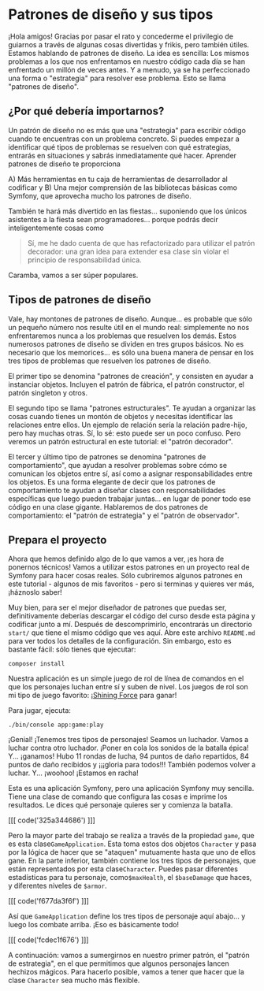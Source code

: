 # Patrones de diseño y sus tipos

¡Hola amigos! Gracias por pasar el rato y concederme el privilegio de guiarnos a través de algunas cosas divertidas y frikis, pero también útiles. Estamos hablando de patrones de diseño. La idea es sencilla: Los mismos problemas a los que nos enfrentamos en nuestro código cada día se han enfrentado un millón de veces antes. Y a menudo, ya se ha perfeccionado una forma o "estrategia" para resolver ese problema. Esto se llama "patrones de diseño".

## ¿Por qué debería importarnos?

Un patrón de diseño no es más que una "estrategia" para escribir código cuando te encuentras con un problema concreto. Si puedes empezar a identificar qué tipos de problemas se resuelven con qué estrategias, entrarás en situaciones y sabrás inmediatamente qué hacer. Aprender patrones de diseño te proporciona

A) Más herramientas en tu caja de herramientas de desarrollador al codificar y B) Una mejor comprensión de las bibliotecas básicas como Symfony, que aprovecha mucho los patrones de diseño.

También te hará más divertido en las fiestas... suponiendo que los únicos asistentes a la fiesta sean programadores... porque podrás decir inteligentemente cosas como

> Sí, me he dado cuenta de que has refactorizado para utilizar el patrón decorador: una gran idea
> para extender esa clase sin violar el principio de responsabilidad única.

Caramba, vamos a ser súper populares.

## Tipos de patrones de diseño

Vale, hay montones de patrones de diseño. Aunque... es probable que sólo un pequeño número nos resulte útil en el mundo real: simplemente no nos enfrentaremos nunca a los problemas que resuelven los demás. Estos numerosos patrones de diseño se dividen en tres grupos básicos. No es necesario que los memorices... es sólo una buena manera de pensar en los tres tipos de problemas que resuelven los patrones de diseño.

El primer tipo se denomina "patrones de creación", y consisten en ayudar a instanciar objetos. Incluyen el patrón de fábrica, el patrón constructor, el patrón singleton y otros.

El segundo tipo se llama "patrones estructurales". Te ayudan a organizar las cosas cuando tienes un montón de objetos y necesitas identificar las relaciones entre ellos. Un ejemplo de relación sería la relación padre-hijo, pero hay muchas otras. Sí, lo sé: esto puede ser un poco confuso. Pero veremos un patrón estructural en este tutorial: el "patrón decorador".

El tercer y último tipo de patrones se denomina "patrones de comportamiento", que ayudan a resolver problemas sobre cómo se comunican los objetos entre sí, así como a asignar responsabilidades entre los objetos. Es una forma elegante de decir que los patrones de comportamiento te ayudan a diseñar clases con responsabilidades específicas que luego pueden trabajar juntas... en lugar de poner todo ese código en una clase gigante. Hablaremos de dos patrones de comportamiento: el "patrón de estrategia" y el "patrón de observador".

## Prepara el proyecto

Ahora que hemos definido algo de lo que vamos a ver, ¡es hora de ponernos técnicos! Vamos a utilizar estos patrones en un proyecto real de Symfony para hacer cosas reales. Sólo cubriremos algunos patrones en este tutorial - algunos de mis favoritos - pero si terminas y quieres ver más, ¡háznoslo saber!

Muy bien, para ser el mejor diseñador de patrones que puedas ser, definitivamente deberías descargar el código del curso desde esta página y codificar junto a mí. Después de descomprimirlo, encontrarás un directorio `start/` que tiene el mismo código que ves aquí. Abre este archivo `README.md` para ver todos los detalles de la configuración. Sin embargo, esto es bastante fácil: sólo tienes que ejecutar:

```terminal
composer install
```

Nuestra aplicación es un simple juego de rol de línea de comandos en el que los personajes luchan entre sí y suben de nivel. Los juegos de rol son mi tipo de juego favorito: ¡[Shining Force](https://en.wikipedia.org/wiki/Shining_Force) para ganar!

Para jugar, ejecuta:

```terminal
./bin/console app:game:play
```

¡Genial! ¡Tenemos tres tipos de personajes! Seamos un luchador. Vamos a luchar contra otro luchador. ¡Poner en cola los sonidos de la batalla épica! Y... ¡ganamos! Hubo 11 rondas de lucha, 94 puntos de daño repartidos, 84 puntos de daño recibidos y ¡¡¡gloria para todos!!! También podemos volver a luchar. Y... ¡woohoo! ¡Estamos en racha!

Esta es una aplicación Symfony, pero una aplicación Symfony muy sencilla. Tiene una clase de comando que configura las cosas e imprime los resultados. Le dices qué personaje quieres ser y comienza la batalla.

[[[ code('325a344686') ]]]

Pero la mayor parte del trabajo se realiza a través de la propiedad `game`, que es esta clase`GameApplication`. Esta toma estos dos objetos `Character` y pasa por la lógica de hacer que se "ataquen" mutuamente hasta que uno de ellos gane. En la parte inferior, también contiene los tres tipos de personajes, que están representados por esta clase`Character`. Puedes pasar diferentes estadísticas para tu personaje, como`$maxHealth`, el `$baseDamage` que haces, y diferentes niveles de `$armor`.

[[[ code('f677da3f6f') ]]]

Así que `GameApplication` define los tres tipos de personaje aquí abajo... y luego los combate arriba. ¡Eso es básicamente todo!

[[[ code('fcdec1f676') ]]]

A continuación: vamos a sumergirnos en nuestro primer patrón, el "patrón de estrategia", en el que permitimos que algunos personajes lancen hechizos mágicos. Para hacerlo posible, vamos a tener que hacer que la clase `Character` sea mucho más flexible.
